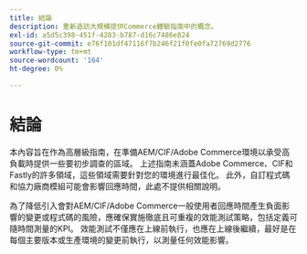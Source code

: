 ```yaml
---
title: 結論
description: 重新造訪大規模提供Commerce體驗指南中的概念。
exl-id: a5d5c398-451f-4283-b787-d16c7486e824
source-git-commit: e76f101df47116f7b246f21f0fe0fa72769d2776
workflow-type: tm+mt
source-wordcount: '164'
ht-degree: 0%

---
```


# 結論

本內容旨在作為高層級指南，在準備AEM/CIF/Adobe Commerce環境以承受高負載時提供一些要初步調查的區域。 上述指南未涵蓋Adobe Commerce、CIF和Fastly的許多領域，這些領域需要針對您的環境進行最佳化。 此外，自訂程式碼和協力廠商模組可能會影響回應時間，此處不提供相關說明。

為了降低引入會對AEM/CIF/Adobe Commerce一般使用者回應時間產生負面影響的變更或程式碼的風險，應確保實施徹底且可重複的效能測試策略，包括定義可隨時間測量的KPI。 效能測試不僅應在上線前執行，也應在上線後繼續，最好是在每個主要版本或生產環境的變更前執行，以測量任何效能影響。
